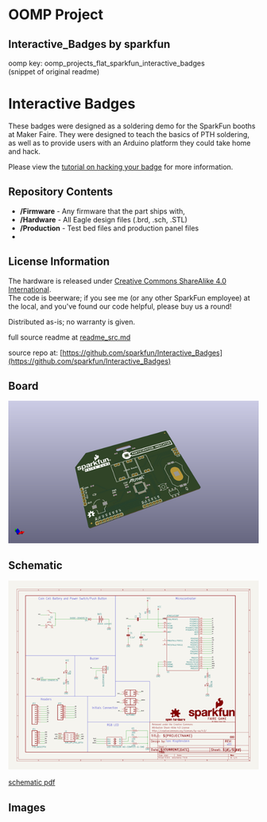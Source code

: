 # OOMP Project  
## Interactive_Badges  by sparkfun  
  
oomp key: oomp_projects_flat_sparkfun_interactive_badges  
(snippet of original readme)  
  
Interactive Badges  
==================  
   
   
 These badges were designed as a soldering demo for the SparkFun booths at Maker Faire. They were designed to teach the basics of PTH soldering, as well as to provide users with an Arduino platform they could take home and hack.  
   
 Please view the [tutorial on hacking your badge](https://learn.sparkfun.com/tutorials/hacking-your-maker-faire-badge) for more information.   
   
 Repository Contents  
-------------------  
  
* **/Firmware** - Any firmware that the part ships with,   
* **/Hardware** - All Eagle design files (.brd, .sch, .STL)  
* **/Production** - Test bed files and production panel files  
*   
License Information  
-------------------  
The hardware is released under [Creative Commons ShareAlike 4.0 International](https://creativecommons.org/licenses/by-sa/4.0/).  
The code is beerware; if you see me (or any other SparkFun employee) at the local, and you've found our code helpful, please buy us a round!  
  
Distributed as-is; no warranty is given.  
  
  full source readme at [readme_src.md](readme_src.md)  
  
source repo at: [https://github.com/sparkfun/Interactive_Badges](https://github.com/sparkfun/Interactive_Badges)  
## Board  
  
[![working_3d.png](working_3d_600.png)](working_3d.png)  
## Schematic  
  
[![working_schematic.png](working_schematic_600.png)](working_schematic.png)  
  
[schematic pdf](working_schematic.pdf)  
## Images  

